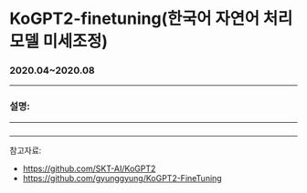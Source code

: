 # KoGPT2-finetuning(한국어 자연어 처리 모델 미세조정)
### 2020.04~2020.08

-----------
### 설명:

----------
### 

----------

참고자료: 
  - https://github.com/SKT-AI/KoGPT2 
  - https://github.com/gyunggyung/KoGPT2-FineTuning
